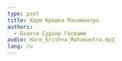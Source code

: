 ```yaml
---
type: post
title: Харе Кришна Махамантра
authors:
  - Бхакти Судхир Госвами
audio: Hare_Krishna_Mahamantra.mp3
lang: ru
---
```

